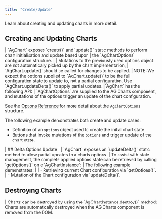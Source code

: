 ```yaml
---
title: "Create/Update"
---
```


Learn about creating and updating charts in more detail.

## Creating and Updating Charts

<framework-specific-section frameworks="javascript">
| `AgChart` exposes `create()` and `update()` static methods to perform chart initialisation and update based upon
| the `AgChartOptions` configuration structure.
| 
| Mutations to the previously used options object are not automatically picked up by the chart implementation,
| `AgChart.update()` should be called for changes to be applied.
|
</framework-specific-section>

<framework-specific-section frameworks="javascript">
<note>
NOTE: We expect the options supplied to `AgChart.update()` to be the full configuration state to update
to, not a partial configuration. Use `AgChart.updateDelta()` to apply partial updates.
</note>
</framework-specific-section>

<framework-specific-section frameworks="javascript">
|`AgChart` has the following API:
</framework-specific-section>

<framework-specific-section frameworks="javascript">
<api-documentation source='charts-api/doc-interfaces.AUTO.json' section="AgChart" names='["create", "update"]' config='{ "showSnippets": false, "lookupRoot": "charts-api", "suppressTypes": ["AgChartInstance", "AgChartOptions", "DeepPartial"] }'></api-documentation>
</framework-specific-section>

<framework-specific-section frameworks="frameworks">
| `AgChartOptions` are supplied to the AG Charts component, and mutations of the options trigger an update of the chart configuration.
</framework-specific-section>

See the [Options Reference](/charts-api/) for more detail about the `AgChartOptions` structure.

The following example demonstrates both create and update cases:

- Definition of an `options` object used to create the initial chart state.
- Buttons that invoke mutations of the `options` and trigger update of the chart state.

<chart-example title='Create and Update with AgChartOptions' name='create-update' type='generated'></chart-example>

<framework-specific-section frameworks="javascript">
| ## Delta Options Update
|
| `AgChart` exposes an `updateDelta()` static method to allow partial updates to a charts options.
</framework-specific-section>
<framework-specific-section frameworks="javascript">
<api-documentation source='charts-api/doc-interfaces.AUTO.json' section="AgChart" names='["updateDelta"]' config='{ "showSnippets": false, "lookupRoot": "charts-api", "suppressTypes": ["AgChartInstance", "AgChartOptions", "DeepPartial"] }'></api-documentation>
</framework-specific-section>
<framework-specific-section frameworks="javascript">
| To assist with state management, the complete applied options state can be retrieved by calling `getOptions()` on
e `AgChartInstance`:
</framework-specific-section>
<framework-specific-section frameworks="javascript">
<api-documentation source='charts-api/doc-interfaces.AUTO.json' section="AgChartInstance" names='["getOptions"]' config='{ "showSnippets": false, "lookupRoot": "charts-api", "suppressTypes": ["AgChartInstance", "AgChartOptions", "DeepPartial"] }'></api-documentation>
</framework-specific-section>
<framework-specific-section frameworks="javascript">
| The following example demonstrates:
| 
| - Retrieving current Chart configuration via `getOptions()`.
| - Mutation of the Chart configuration via `updateDelta()`.
</framework-specific-section>
<framework-specific-section frameworks="javascript">
<chart-example title='Update with Partial AgChartOptions' name='update-partial' type='typescript'></chart-example>
<api-documentation source='charts-api/doc-interfaces.AUTO.json' section="AgChart" names='["updateDelta"]' config='{ "showSnippets": false, "lookupRoot": "charts-api", "suppressTypes": ["AgChartInstance", "AgChartOptions", "DeepPartial"] }'></api-documentation>
</framework-specific-section>
</framework-specific-section>

## Destroying Charts

<framework-specific-section frameworks="javascript">
| Charts can be destroyed by using the `AgChartInstance.destroy()` method:
</framework-specific-section>
<framework-specific-section frameworks="javascript">
<api-documentation source='charts-api/doc-interfaces.AUTO.json' section="AgChartInstance" names='["destroy"]' config='{ "showSnippets": false, "lookupRoot": "charts-api", "suppressTypes": ["AgChartInstance", "AgChartOptions", "DeepPartial"] }'></api-documentation>
</framework-specific-section>

<framework-specific-section frameworks="frameworks">
Charts are automatically destroyed when the AG Charts component is removed from the DOM.
</framework-specific-section>
